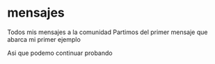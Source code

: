 # mensajes
Todos mis mensajes a la comunidad
Partimos del primer mensaje que abarca mi primer ejemplo

Asi que podemo continuar probando

